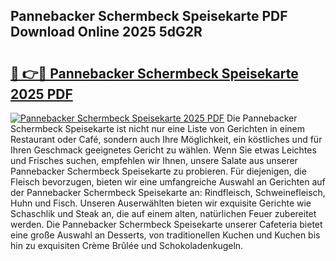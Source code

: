 ## Pannebacker Schermbeck Speisekarte PDF Download Online 2025 5dG2R

# <h2><a href="http://gccdrq2.nevu.top/?p=Pannebacker+Schermbeck+Speisekarte">🔗 👉🔴 Pannebacker Schermbeck Speisekarte 2025 PDF</a></h2>

[![Pannebacker Schermbeck Speisekarte 2025 PDF](https://i.imgur.com/dBaPXMq.png)](http://gccdrq2.nevu.top/?p=Pannebacker+Schermbeck+Speisekarte)
Die Pannebacker Schermbeck Speisekarte ist nicht nur eine Liste von Gerichten in einem Restaurant oder Café, sondern auch Ihre Möglichkeit, ein köstliches und für Ihren Geschmack geeignetes Gericht zu wählen. Wenn Sie etwas Leichtes und Frisches suchen, empfehlen wir Ihnen, unsere Salate aus unserer Pannebacker Schermbeck Speisekarte zu probieren. Für diejenigen, die Fleisch bevorzugen, bieten wir eine umfangreiche Auswahl an Gerichten auf der Pannebacker Schermbeck Speisekarte an: Rindfleisch, Schweinefleisch, Huhn und Fisch. Unseren Auserwählten bieten wir exquisite Gerichte wie Schaschlik und Steak an, die auf einem alten, natürlichen Feuer zubereitet werden. Die Pannebacker Schermbeck Speisekarte unserer Cafeteria bietet eine große Auswahl an Desserts, von traditionellen Kuchen und Kuchen bis hin zu exquisiten Crème Brûlée und Schokoladenkugeln.
